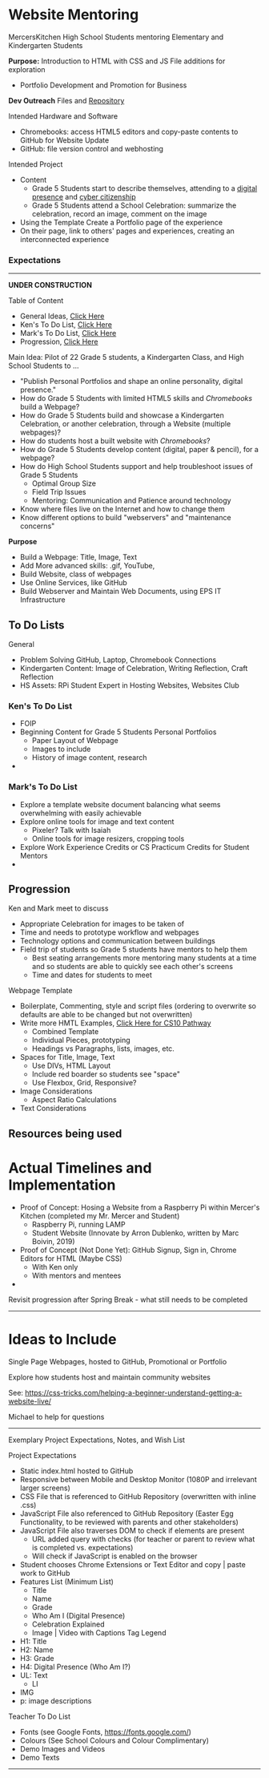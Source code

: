 # Website Mentoring
MercersKitchen High School Students mentoring Elementary and Kindergarten Students

**Purpose:** Introduction to HTML with CSS and JS File additions for exploration
- Portfolio Development and Promotion for Business

**Dev Outreach** Files and <a href="https://github.com/Dev-Outreach/Introduction-Static-HTML">Repository</a>

Intended Hardware and Software
- Chromebooks: access HTML5 editors and copy-paste contents to GitHub for Website Update
- GitHub: file version control and webhosting

Intended Project
- Content
  - Grade 5 Students start to describe themselves, attending to a <a href="http://www.2learn.ca/ydp/digcitizen.aspx">digital presence</a> and <a href="http://www.2learn.ca/ydp/">cyber citizenship</a>
  - Grade 5 Students attend a School Celebration: summarize the celebration, record an image, comment on the image
- Using the Template Create a Portfolio page of the experience
- On their page, link to others' pages and experiences, creating an interconnected experience

### Expectations


---

**UNDER CONSTRUCTION**

Table of Content
- General Ideas, <a href="https://github.com/MercersKitchen/Website-Mentoring#to-do-lists">Click Here</a>
- Ken's To Do List, <a href="https://github.com/MercersKitchen/Website-Mentoring#kens-to-do-list">Click Here</a>
- Mark's To Do List, <a href="https://github.com/MercersKitchen/Website-Mentoring#marks-to-do-list">Click Here</a>
- Progression, <a href="https://github.com/MercersKitchen/Website-Mentoring#progression">Click Here</a>

Main Idea: Pilot of 22 Grade 5 students, a Kindergarten Class, and High School Students to ...
- "Publish Personal Portfolios and shape an online personality, digital presence."
- How do Grade 5 Students with limited HTML5 skills and *Chromebooks* build a Webpage?
- How do Grade 5 Students build and showcase a Kindergarten Celebration, or another celebration, through a Website (multiple webpages)?
- How do students host a built website with *Chromebooks*?
- How do Grade 5 Students develop content (digital, paper & pencil), for a webpage?
- How do High School Students support and help troubleshoot issues of Grade 5 Students
  - Optimal Group Size
  - Field Trip Issues
  - Mentoring: Communication and Patience around technology
- Know where files live on the Internet and how to change them
- Know different options to build "webservers" and "maintenance concerns"

**Purpose**
- Build a Webpage: Title, Image, Text
- Add More advanced skills: .gif, YouTube,
- Build Website, class of webpages
- Use Online Services, like GitHub
- Build Webserver and Maintain Web Documents, using EPS IT Infrastructure

## To Do Lists

General
- Problem Solving GitHub, Laptop, Chromebook Connections
- Kindergarten Content: Image of Celebration, Writing Reflection, Craft Reflection
- HS Assets: RPi Student Expert in Hosting Websites, Websites Club

### Ken's To Do List
- FOIP
- Beginning Content for Grade 5 Students Personal Portfolios
  - Paper Layout of Webpage
  - Images to include
  - History of image content, research
-

### Mark's To Do List
- Explore a template website document balancing what seems overwhelming with easily achievable
- Explore online tools for image and text content
  - Pixeler? Talk with Isaiah
  - Online tools for image resizers, cropping tools
- Explore Work Experience Credits or CS Practicum Credits for Student Mentors
-

## Progression

Ken and Mark meet to discuss
- Appropriate Celebration for images to be taken of
- Time and needs to prototype workflow and webpages
- Technology options and communication between buildings
- Field trip of students so Grade 5 students have mentors to help them
  - Best seating arrangements more mentoring many students at a time and so students are able to quickly see each other's screens
  - Time and dates for students to meet

Webpage Template
- Boilerplate, Commenting, style and script files (ordering to overwrite so defaults are able to be changed but not overwritten)
- Write more HMTL Examples, <a href="https://github.com/MercersKitchen/CS10/tree/master/Websites/HTML%20Resources/HTML%20Examples">Click Here for CS10 Pathway</a>
  - Combined Template
  - Individual Pieces, prototyping
  - Headings vs Paragraphs, lists, images, etc.
- Spaces for Title, Image, Text
  - Use DIVs, HTML Layout
  - Include red boarder so students see "space"
  - Use Flexbox, Grid, Responsive?
- Image Considerations
  - Aspect Ratio Calculations
- Text Considerations

## Resources being used



# Actual Timelines and Implementation
- Proof of Concept: Hosing a Website from a Raspberry Pi within Mercer's Kitchen (completed my Mr. Mercer and Student)
  - Raspberry Pi, running LAMP
  - Student Website (Innovate by Arron Dublenko, written by Marc Boivin, 2019)
- Proof of Concept (Not Done Yet): GitHub Signup, Sign in, Chrome Editors for HTML (Maybe CSS)
  - With Ken only
  - With mentors and mentees
-

Revisit progression after Spring Break - what still needs to be completed

---

# Ideas to Include
Single Page Webpages, hosted to GitHub, Promotional or Portfolio

Explore how students host and maintain community websites

See: https://css-tricks.com/helping-a-beginner-understand-getting-a-website-live/

Michael to help for questions

---

Exemplary Project Expectations, Notes, and Wish List

Project Expectations
- Static index.html hosted to GitHub
- Responsive between Mobile and Desktop Monitor (1080P and irrelevant larger screens)
- CSS File that is referenced to GitHub Repository (overwritten with inline .css)
- JavaScript File also referenced to GitHub Repository (Easter Egg Functionality, to be reviewed with parents and other stakeholders)
- JavaScript File also traverses DOM to check if elements are present
  - URL added query with checks (for teacher or parent to review what is completed vs. expectations)
  - Will check if JavaScript is enabled on the browser
- Student chooses Chrome Extensions or Text Editor and copy | paste work to GitHub
- Features List (Minimum List)
  - Title
  - Name
  - Grade
  - Who Am I (Digital Presence)
  - Celebration Explained
  - Image | Video with Captions
Tag Legend
- H1: Title
- H2: Name
- H3: Grade
- H4: Digital Presence (Who Am I?)
- UL: Text
  - LI
- IMG
- p: image descriptions

Teacher To Do List
- Fonts (see Google Fonts, https://fonts.google.com/)
- Colours (See School Colours and Colour Complimentary)
- Demo Images and Videos
- Demo Texts

---
